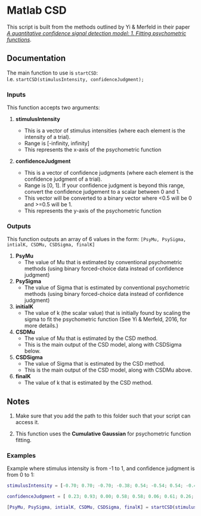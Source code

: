 # Matlab CSD

This script is built from the methods outlined by Yi & Merfeld in their paper *[A quantitative confidence signal detection model: 1. Fitting psychometric functions](https://www.physiology.org/doi/10.1152/jn.00318.2015)*.

## Documentation

The main function to use is `startCSD`: <br>
I.e.  `startCSD(stimulusIntensity, confidenceJudgment);`

### Inputs
This function accepts two arguments:
1. **stimulusIntensity**
   * This is a vector of stimulus intensities (where each element is the intensity of a trial).
    * Range is [-infinity, infinity]
    * This represents the x-axis of the psychometric function

2. **confidenceJudgment**
    * This is a vector of confidence judgments (where each element is the confidence judgment of a trial).
    * Range is [0, 1]. If your confidence judgment is beyond this range, convert the confidence judgement to a scalar between 0 and 1.
    * This vector will be converted to a binary vector where <0.5 will be 0 and >=0.5 will be 1.
    * This represents the y-axis of the psychometric function
  
### Outputs
This function outputs an array of 6 values in the form: `[PsyMu, PsySigma, intialK, CSDMu, CSDSigma, finalK]`
1. **PsyMu** 
    * The value of Mu that is estimated by conventional psychometric methods (using binary forced-choice data instead of confidence judgment)
2. **PsySigma** 
    * The value of Sigma that is estimated by conventional psychometric methods (using binary forced-choice data instead of confidence judgment)
3. **initialK** 
    * The value of k (the scalar value) that is initially found by scaling the sigma to fit the psychometric function (See Yi & Merfeld, 2016, for more details.)
4. **CSDMu** 
    * The value of Mu that is estimated by the CSD method.
    * This is the main output of the CSD model, along with CSDSigma below.
5. **CSDSigma** 
    * The value of Sigma that is estimated by the CSD method.
    * This is the main output of the CSD model, along with CSDMu above.
6. **finalK** 
    * The value of k that is estimated by the CSD method.
    
    
## Notes

1. Make sure that you add the path to this folder such that your script can access it.

2. This function uses the **Cumulative Gaussian** for psychometric function fitting.
  
### Examples

Example where stimulus intensity is from -1 to 1, and confidence judgment is from 0 to 1:
```matlab
stimulusIntensity = [-0.70; 0.70; -0.70; -0.38; 0.54; -0.54; 0.54; -0.46; -0.46; -0.46; 0.50; -0.50; 0.50; 0.48; 0.48; 0.48; -0.49; -0.49; -0.49; -0.48];

confidenceJudgment = [ 0.23; 0.93; 0.00; 0.58; 0.58; 0.06; 0.61; 0.26; 0.46; 0.53; 0.74; 0.34; 0.75; 0.87; 0.72; 0.18; 0.09; 0.02; 0.12; 0.28];

[PsyMu, PsySigma, intialK, CSDMu, CSDSigma, finalK] = startCSD(stimulusIntensity, confidenceJudgment);
```

  
